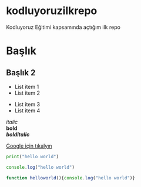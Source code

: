 # kodluyoruzilkrepo
Kodluyoruz Eğitimi kapsamında açtığım ilk repo



# Başlık
## Başlık 2 


- List item 1
- List item 2 
* List item 3
* List item 4

*italic*\
**bold**\
***bolditalic***

[Google için tıkalyın](https://www.google.com)

```python
print("hello world")
```
```javascript
console.log("hello world")

function helloworld(){console.log("hello world")}
```


